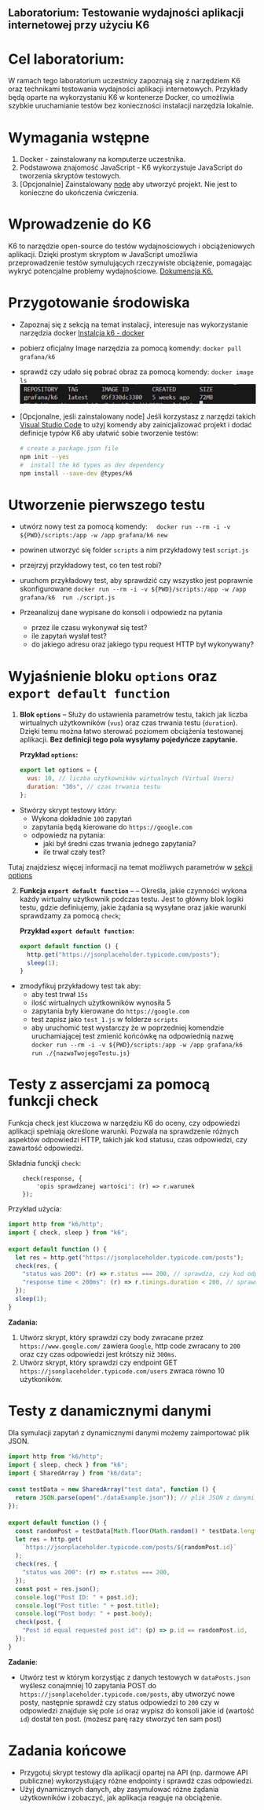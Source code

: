 ## Laboratorium: Testowanie wydajności aplikacji internetowej przy użyciu K6

# Cel laboratorium:

W ramach tego laboratorium uczestnicy zapoznają się z narzędziem K6 oraz technikami testowania wydajności aplikacji internetowych. Przykłady będą oparte na wykorzystaniu K6 w kontenerze Docker, co umożliwia szybkie uruchamianie testów bez konieczności instalacji narzędzia lokalnie.

# Wymagania wstępne

1. Docker - zainstalowany na komputerze uczestnika.
2. Podstawowa znajomość JavaScript - K6 wykorzystuje JavaScript do tworzenia skryptów testowych.
3. [Opcjonalnie] Zainstalowany [node](https://nodejs.org/en) aby utworzyć projekt. Nie jest to konieczne do ukończenia ćwiczenia.

# Wprowadzenie do K6

K6 to narzędzie open-source do testów wydajnościowych i obciążeniowych aplikacji. Dzięki prostym skryptom w JavaScript umożliwia przeprowadzenie testów symulujących rzeczywiste obciążenie, pomagając wykryć potencjalne problemy wydajnościowe. [Dokumencja K6.](https://grafana.com/docs/k6/latest/)

# Przygotowanie środowiska

- Zapoznaj się z sekcją na temat instalacji, interesuje nas wykorzystanie narzędzia docker [Instalcja k6 - docker](https://grafana.com/docs/k6/latest/set-up/install-k6/#docker)

- pobierz oficjalny Image narzędzia za pomocą komendy: `docker pull grafana/k6`
- sprawdź czy udało się pobrać obraz za pomocą komendy: `docker image ls` ![Przykładowy rezultat komendy](photos/imageLs.png)

- [Opcjonalne, jeśli zainstalowany node] Jeśli korzystasz z narzędzi takich [Visual Studio Code](https://code.visualstudio.com/) to użyj komendy aby zainicjalizować projekt i dodać definicje typów K6 aby ułatwić sobie tworzenie testów:
  ```bash
  # create a package.json file
  npm init --yes
  #  install the k6 types as dev dependency
  npm install --save-dev @types/k6
  ```

# Utworzenie pierwszego testu

- utwórz nowy test za pomocą komendy: `  docker run --rm -i -v ${PWD}/scripts:/app -w /app grafana/k6 new`
- powinen utworzyć się folder `scripts` a nim przykładowy test `script.js`
- przejrzyj przykładowy test, co ten test robi?
- uruchom przykładowy test, aby sprawdzić czy wszystko jest poprawnie skonfigurowane `docker run --rm -i -v ${PWD}/scripts:/app -w /app grafana/k6  run ./script.js`
- Przeanalizuj dane wypisane do konsoli i odpowiedz na pytania

  - przez ile czasu wykonywał się test?
  - ile zapytań wysłał test?
  - do jakiego adresu oraz jakiego typu request HTTP był wykonywany?

# Wyjaśnienie bloku `options` oraz `export default function`

1. **Blok `options`** – Służy do ustawienia parametrów testu, takich jak liczba wirtualnych użytkowników (`vus`) oraz czas trwania testu (`duration`). Dzięki temu można łatwo sterować poziomem obciążenia testowanej aplikacji. **Bez definicji tego pola wysyłamy pojedyńcze zapytanie.**

   **Przykład `options`:**

   ```javascript
   export let options = {
     vus: 10, // liczba użytkowników wirtualnych (Virtual Users)
     duration: "30s", // czas trwania testu
   };
   ```

- Stwórzy skrypt testowy który:
  - Wykona dokładnie `100` zapytań
  - zapytania będą kierowane do `https://google.com`
  - odpowiedz na pytania:
      - jaki był średni czas trwania jednego zapytania?
      - ile trwał czały test?
   
Tutaj znajdziesz więcej informacji na temat możliwych parametrów w [sekcji options](https://grafana.com/docs/k6/latest/using-k6/k6-options/reference/)

2. **Funkcja `export default function`** – – Określa, jakie czynności wykona każdy wirtualny użytkownik podczas testu. Jest to główny blok logiki testu, gdzie definiujemy, jakie żądania są wysyłane oraz jakie warunki sprawdzamy za pomocą `check`;

   **Przykład `export default function`:**

   ```javascript
   export default function () {
     http.get("https://jsonplaceholder.typicode.com/posts");
     sleep(1);
   }
   ```

- zmodyfikuj przykładowy test tak aby:
  - aby test trwał `15s`
  - ilość wirtualnych użytkowników wynosiła 5
  - zapytania były kierowane do `https://google.com`
  - test zapisz jako `test_1.js` w folderze `scripts`
  - aby uruchomić test wystarczy że w poprzedniej komendzie uruchamiającej test zmienić końcówkę na odpowiednią nazwę `docker run --rm -i -v ${PWD}/scripts:/app -w /app grafana/k6  run ./{nazwaTwojegoTestu.js}`

# Testy z assercjami za pomocą funkcji check

Funkcja check jest kluczowa w narzędziu K6 do oceny, czy odpowiedzi aplikacji spełniają określone warunki. Pozwala na sprawdzenie różnych aspektów odpowiedzi HTTP, takich jak kod statusu, czas odpowiedzi, czy zawartość odpowiedzi.

Składnia funckji `check`:

```javasrcipt
    check(response, {
        'opis sprawdzanej wartości': (r) => r.warunek
    });
```

Przykład użycia:

```javascript
import http from "k6/http";
import { check, sleep } from "k6";

export default function () {
  let res = http.get("https://jsonplaceholder.typicode.com/posts");
  check(res, {
    "status was 200": (r) => r.status === 200, // sprawdza, czy kod odpowiedzi to 200
    "response time < 200ms": (r) => r.timings.duration < 200, // sprawdza, czy czas odpowiedzi jest krótszy niż 200 ms
  });
  sleep(1);
}
```

**Zadania:**

1. Utwórz skrypt, który sprawdzi czy body zwracane przez `https://www.google.com/` zawiera `Google`, http code zwracany to `200` oraz czy czas odpowiedzi jest krótszy niż `300ms`.
1. Utwórz skrypt, który sprawdzi czy endpoint GET `https://jsonplaceholder.typicode.com/users` zwraca równo 10 użytkoników.

# Testy z danamicznymi danymi

Dla symulacji zapytań z dynamicznymi danymi możemy zaimportować plik JSON.

```javascript
import http from "k6/http";
import { sleep, check } from "k6";
import { SharedArray } from "k6/data";

const testData = new SharedArray("test data", function () {
  return JSON.parse(open("./dataExample.json")); // plik JSON z danymi
});

export default function () {
  const randomPost = testData[Math.floor(Math.random() * testData.length)];
  let res = http.get(
    `https://jsonplaceholder.typicode.com/posts/${randomPost.id}`
  );
  check(res, {
    "status was 200": (r) => r.status === 200,
  });
  const post = res.json();
  console.log("Post ID: " + post.id);
  console.log("Post title: " + post.title);
  console.log("Post body: " + post.body);
  check(post, {
    "Post id equal requested post id": (p) => p.id == randomPost.id,
  });
}
```

**Zadanie**:

- Utwórz test w którym korzystjąc z danych testowych w `dataPosts.json` wyślesz conajmniej 10 zapytania POST do `https://jsonplaceholder.typicode.com/posts`, aby utworzyć nowe posty, następnie sprawdź czy status odpowiedzi to `200` czy w odpowiedzi znajduje się pole `id` oraz wypisz do konsoli jakie id (wartość `id`) dostał ten post. (możesz parę razy stworzyć ten sam post)

# Zadania końcowe

- Przygotuj skrypt testowy dla aplikacji opartej na API (np. darmowe API publiczne) wykorzystujący różne endpointy i sprawdź czas odpowiedzi.
- Użyj dynamicznych danych, aby zasymulować różne żądania użytkowników i zobaczyć, jak aplikacja reaguje na obciążenie.
